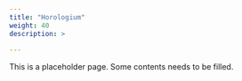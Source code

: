 ```yaml
---
title: "Horologium"
weight: 40
description: >
  
---
```


This is a placeholder page. Some contents needs to be filled.
